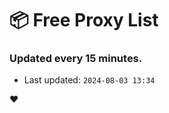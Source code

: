 # :package: Free Proxy List
### Updated every 15 minutes.

- Last updated: `2024-08-03 13:34`

:heart:
